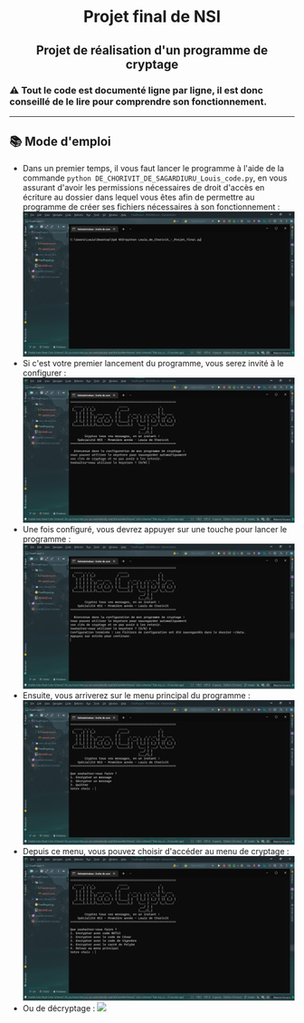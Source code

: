<h1 align="center">Projet final de NSI</h1>
<h2 align="center">Projet de réalisation d'un programme de cryptage</h2>

### ⚠️ Tout le code est documenté ligne par ligne, il est donc conseillé de le lire pour comprendre son fonctionnement.

---

## 📚 Mode d'emploi

- Dans un premier temps, il vous faut lancer le programme à l'aide de la commande `python DE_CHORIVIT_DE_SAGARDIURU_Louis_code.py`, en vous assurant d'avoir les permissions nécessaires de droit d'accès en écriture au dossier dans lequel vous êtes afin de permettre au programme de créer ses fichiers nécessaires à son fonctionnement :
![](https://raw.githubusercontent.com/Yggdrasil80/NSI-Project/master/doc/Lancement.png)
- Si c'est votre premier lancement du programme, vous serez invité à le configurer :
![](https://raw.githubusercontent.com/Yggdrasil80/NSI-Project/master/doc/Premier%20lancement.png)
- Une fois configuré, vous devrez appuyer sur une touche pour lancer le programme :
![](https://raw.githubusercontent.com/Yggdrasil80/NSI-Project/master/doc/Configuration.png)
- Ensuite, vous arriverez sur le menu principal du programme :
![](https://raw.githubusercontent.com/Yggdrasil80/NSI-Project/master/doc/Menu%20principal.png)
- Depuis ce menu, vous pouvez choisir d'accéder au menu de cryptage :
![](https://raw.githubusercontent.com/Yggdrasil80/NSI-Project/master/doc/Menu%20de%20cryptage.png)
- Ou de décryptage :
![](https://raw.githubusercontent.com/Yggdrasil80/NSI-Project/master/doc/Menu%20de%20d%C3%A9cryptage.png)